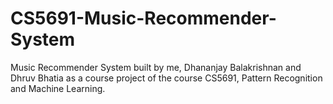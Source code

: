 # CS5691-Music-Recommender-System

Music Recommender System built by me, Dhananjay Balakrishnan and Dhruv Bhatia as a course project of the course CS5691, Pattern Recognition and Machine Learning. 

